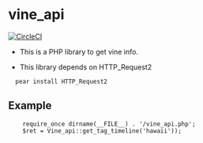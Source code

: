 vine_api
========

[![CircleCI](https://circleci.com/gh/ogataka50/vine_api.svg?style=svg)](https://circleci.com/gh/ogataka50/vine_api)

* This is a PHP library to get vine info.

* This library depends on HTTP_Request2

```
  pear install HTTP_Request2
```


##  Example

```
	require_once dirname(__FILE__) . '/vine_api.php';
	$ret = Vine_api::get_tag_timeline('hawaii'));
```
